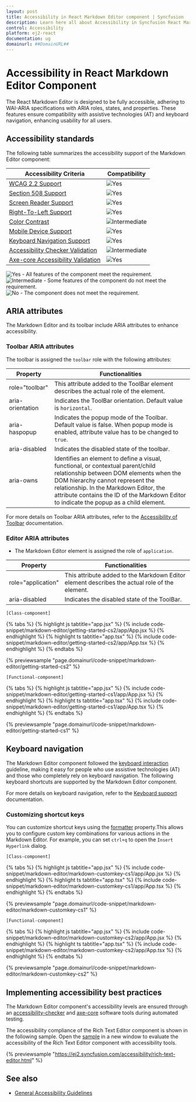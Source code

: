 ```yaml
---
layout: post
title: Accessibility in React Markdown Editor component | Syncfusion
description: Learn here all about Accessibility in Syncfusion React Markdown Editor component of Syncfusion Essential JS 2 and more.
control: Accessibility
platform: ej2-react
documentation: ug
domainurl: ##DomainURL##
---
```


# Accessibility in React Markdown Editor Component

The React Markdown Editor is designed to be fully accessible, adhering to WAI-ARIA specifications with ARIA roles, states, and properties. These features ensure compatibility with assistive technologies (AT) and keyboard navigation, enhancing usability for all users.

## Accessibility standards

The following table summarizes the accessibility support of the Markdown Editor component:

| Accessibility Criteria | Compatibility |
| -- | -- |
| [WCAG 2.2 Support](../common/accessibility#accessibility-standards) | <img src="https://cdn.syncfusion.com/content/images/documentation/full.png" alt="Yes"> |
| [Section 508 Support](../common/accessibility#accessibility-standards) | <img src="https://cdn.syncfusion.com/content/images/documentation/full.png" alt="Yes"> |
| [Screen Reader Support](../common/accessibility#screen-reader-support) | <img src="https://cdn.syncfusion.com/content/images/documentation/full.png" alt="Yes"> |
| [Right-To-Left Support](../common/accessibility#right-to-left-support) | <img src="https://cdn.syncfusion.com/content/images/documentation/full.png" alt="Yes"> |
| [Color Contrast](../common/accessibility#color-contrast) | <img src="https://cdn.syncfusion.com/content/images/documentation/partial.png" alt="Intermediate"> |
| [Mobile Device Support](../common/accessibility#mobile-device-support) | <img src="https://cdn.syncfusion.com/content/images/documentation/full.png" alt="Yes"> |
| [Keyboard Navigation Support](../common/accessibility#keyboard-navigation-support) | <img src="https://cdn.syncfusion.com/content/images/documentation/full.png" alt="Yes"> |
| [Accessibility Checker Validation](../common/accessibility#ensuring-accessibility) | <img src="https://cdn.syncfusion.com/content/images/documentation/partial.png" alt="Intermediate"> |
| [Axe-core Accessibility Validation](../common/accessibility#ensuring-accessibility) | <img src="https://cdn.syncfusion.com/content/images/documentation/full.png" alt="Yes"> |

<style>
    .post .post-content img {
        display: inline-block;
        margin: 0.5em 0;
    }
</style>


<div><img src="https://cdn.syncfusion.com/content/images/documentation/full.png" alt="Yes"> - All features of the component meet the requirement.</div>

<div><img src="https://cdn.syncfusion.com/content/images/documentation/partial.png" alt="Intermediate"> - Some features of the component do not meet the requirement.</div>

<div><img src="https://cdn.syncfusion.com/content/images/documentation/not-supported.png" alt="No"> - The component does not meet the requirement.</div>

## ARIA attributes

The Markdown Editor and its toolbar include ARIA attributes to enhance accessibility.

### Toolbar ARIA attributes

The toolbar is assigned the `toolbar` role with the following attributes:

| **Property** | **Functionalities** |
| --- | --- |
| role="toolbar" | This attribute added to the ToolBar element describes the actual role of the element. |
| aria-orientation     | Indicates the ToolBar orientation. Default value is `horizontal`. |
| aria-haspopup       | Indicates the popup mode of the Toolbar. Default value is false. When popup mode is enabled,  attribute value has to be changed to `true`. |
| aria-disabled       | Indicates the disabled state of the toolbar. |
| aria-owns | Identifies an element to define a visual, functional, or contextual parent/child relationship between DOM elements when the DOM hierarchy cannot represent the relationship. In the Markdown Editor, the attribute contains the ID of the Markdown Editor to indicate the popup as a child element. |

For more details on Toolbar ARIA attributes, refer to the [Accessibility of Toolbar](https://ej2.syncfusion.com/react/documentation/toolbar/accessibility) documentation.

### Editor ARIA attributes

* The Markdown Editor element is assigned the role of `application`.

| **Property** | **Functionalities** |
| --- | --- |
| role="application" | This attribute added to the Markdown Editor element describes the actual role of the element. |
| aria-disabled       | Indicates the disabled state of the ToolBar. |

`[Class-component]`

{% tabs %}
{% highlight js tabtitle="app.jsx" %}
{% include code-snippet/markdown-editor/getting-started-cs2/app/App.jsx %}
{% endhighlight %}
{% highlight ts tabtitle="app.tsx" %}
{% include code-snippet/markdown-editor/getting-started-cs2/app/App.tsx %}
{% endhighlight %}
{% endtabs %}

 {% previewsample "page.domainurl/code-snippet/markdown-editor/getting-started-cs2" %}

`[Functional-component]`

{% tabs %}
{% highlight js tabtitle="app.jsx" %}
{% include code-snippet/markdown-editor/getting-started-cs1/app/App.jsx %}
{% endhighlight %}
{% highlight ts tabtitle="app.tsx" %}
{% include code-snippet/markdown-editor/getting-started-cs1/app/App.tsx %}
{% endhighlight %}
{% endtabs %}

 {% previewsample "page.domainurl/code-snippet/markdown-editor/getting-started-cs1" %}

## Keyboard navigation

The Markdown Editor component followed the [keyboard interaction](https://www.w3.org/WAI/ARIA/apg/patterns/alert/#keyboardinteraction) guideline, making it easy for people who use assistive technologies (AT) and those who completely rely on keyboard navigation. The following keyboard shortcuts are supported by the Markdown Editor component.

For more details on keyboard navigation, refer to the [Keyboard support](https://ej2.syncfusion.com/react/documentation/markdown-editor/keyboard-support) documentation.

### Customizing shortcut keys

You can customize shortcut keys using the [formatter](https://ej2.syncfusion.com/react/documentation/api/rich-text-editor/#formatter) property.This allows you to configure custom key combinations for various actions in the Markdown Editor. For example, you can set `ctrl+q` to open the `Insert Hyperlink` dialog.

`[Class-component]`

{% tabs %}
{% highlight js tabtitle="app.jsx" %}
{% include code-snippet/markdown-editor/markdown-customkey-cs1/app/App.jsx %}
{% endhighlight %}
{% highlight ts tabtitle="app.tsx" %}
{% include code-snippet/markdown-editor/markdown-customkey-cs1/app/App.tsx %}
{% endhighlight %}
{% endtabs %}

 {% previewsample "page.domainurl/code-snippet/markdown-editor/markdown-customkey-cs1" %}

`[Functional-component]`

{% tabs %}
{% highlight js tabtitle="app.jsx" %}
{% include code-snippet/markdown-editor/markdown-customkey-cs2/app/App.jsx %}
{% endhighlight %}
{% highlight ts tabtitle="app.tsx" %}
{% include code-snippet/markdown-editor/markdown-customkey-cs2/app/App.tsx %}
{% endhighlight %}
{% endtabs %}

 {% previewsample "page.domainurl/code-snippet/markdown-editor/markdown-customkey-cs2" %}

## Implementing accessibility best practices

The Markdown Editor component's accessibility levels are ensured through an [accessibility-checker](https://www.npmjs.com/package/accessibility-checker) and [axe-core](https://www.npmjs.com/package/axe-core) software tools during automated testing.

The accessibility compliance of the Rich Text Editor component is shown in the following sample. Open the [sample](https://ej2.syncfusion.com/accessibility/rich-text-editor.html) in a new window to evaluate the accessibility of the Rich Text Editor component with accessibility tools.

{% previewsample "https://ej2.syncfusion.com/accessibility/rich-text-editor.html" %}

## See also

* [General Accessibility Guidelines](../common/accessibility)
